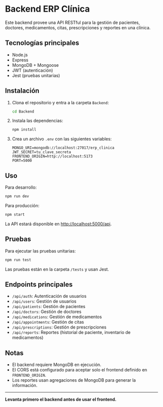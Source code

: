 # Backend ERP Clínica

Este backend provee una API RESTful para la gestión de pacientes, doctores, medicamentos, citas, prescripciones y reportes en una clínica.

## Tecnologías principales

- Node.js
- Express
- MongoDB + Mongoose
- JWT (autenticación)
- Jest (pruebas unitarias)

## Instalación

1. Clona el repositorio y entra a la carpeta `Backend`:

   ```bash
   cd Backend
   ```

2. Instala las dependencias:

   ```bash
   npm install
   ```

3. Crea un archivo `.env` con las siguientes variables:

   ```
   MONGO_URI=mongodb://localhost:27017/erp_clinica
   JWT_SECRET=tu_clave_secreta
   FRONTEND_ORIGIN=http://localhost:5173
   PORT=5000
   ```

## Uso

Para desarrollo:

```bash
npm run dev
```

Para producción:

```bash
npm start
```

La API estará disponible en [http://localhost:5000/api](http://localhost:5000/api).

## Pruebas

Para ejecutar las pruebas unitarias:

```bash
npm run test
```

Las pruebas están en la carpeta `/tests` y usan Jest.

## Endpoints principales

- `/api/auth`: Autenticación de usuarios
- `/api/users`: Gestión de usuarios
- `/api/patients`: Gestión de pacientes
- `/api/doctors`: Gestión de doctores
- `/api/medications`: Gestión de medicamentos
- `/api/appointments`: Gestión de citas
- `/api/prescriptions`: Gestión de prescripciones
- `/api/reports`: Reportes (historial de paciente, inventario de medicamentos)

## Notas

- El backend requiere MongoDB en ejecución.
- El CORS está configurado para aceptar solo el frontend definido en `FRONTEND_ORIGIN`.
- Los reportes usan agregaciones de MongoDB para generar la información.

---

**Levanta primero el backend antes de usar el frontend.**
